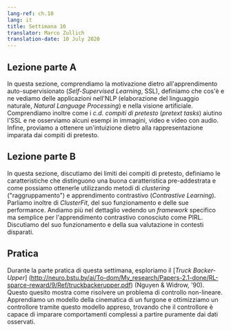 ```yaml
---
lang-ref: ch.10
lang: it
title: Settimana 10
translator: Marco Zullich
translation-date: 10 July 2020
---
```



## Lezione parte A

In questa sezione, comprendiamo la motivazione dietro all'apprendimento auto-supervisionato (*Self-Supervised Learning*, SSL), definiamo che cos'è e ne vediamo delle applicazioni nell'NLP (elaborazione del linguaggio naturale, *Natural Language Processing*) e nella visione artificiale. Comprendiamo inoltre come i *c.d.* *compiti di pretesto* (*pretext tasks*) aiutino l'SSL e ne osserviamo alcuni esempi in immagini, video e video con audio. Infine, proviamo a ottenere un'intuizione dietro alla rappresentazione imparata dai compiti di pretesto.

<!-- In this section, we understand the motivation behind Self-Supervised Learning (SSL), define what it is and see some of its applications in NLP and Computer Vision. We understand how pretext tasks aid with SSL and see some example pretext tasks in images, videos and videos with sound. Finally, we try to get an intuition behind the representation learned by pretext tasks. -->


## Lezione parte B

In questa sezione, discutiamo dei limiti dei compiti di pretesto, definiamo le caratteristiche che distinguono una buona caratteristica pre-addestrata e come possiamo ottenerle utilizzando metodi di *clustering* ("raggruppamento") e apprendimento contrastivo (*Contrastive Learning*). Parliamo inoltre di *ClusterFit*, del suo funzionamento e delle sue performance. Andiamo più nel dettaglio vedendo un *framework* specifico ma semplice per l'apprendimento contrastivo conosciuto come PIRL. Discutiamo del suo funzionamento e della sua valutazione in contesti disparati.

<!-- In this section, we discuss the shortcomings of pretext tasks, define characteristics that make a good pretrained feature, and how we can achieve this using Clustering and Contrastive Learning. We then learn about ClusterFit, its steps and performance. We further dive into a specific simple framework for Contrastive Learning known as PIRL. We discuss its working as well as its evaluation in different contexts. -->

## Pratica

<!-- ## Practicum -->

Durante la parte pratica di questa settimana, esploriamo il [*Truck Backer-Upper*] (http://neuro.bstu.by/ai/To-dom/My_research/Papers-2.1-done/RL-sparce-reward/9/Ref/truckbackerupper.pdf) (Nguyen & Widrow, '90).
Questo quesito mostra come risolvere un problema di controllo non-lineare.
Apprendiamo un modello della cinematica di un furgone e ottimizziamo un controllore tramite questo modello appreso, trovando che il controllore è capace di imparare comportamenti complessi a partire puramente dai dati osservati.

<!-- During this week's practicum, we explore the [Truck Backer-Upper](http://neuro.bstu.by/ai/To-dom/My_research/Papers-2.1-done/RL-sparce-reward/9/Ref/truckbackerupper.pdf) (Nguyen & Widrow, '90). -->
<!-- This problem shows how to solve an non-linear control problem using neural networks.
We learn a model of a truck's kinematics, and optimize a controller through this learned model, finding that the controller is able to learn complex behaviors through purely observational data. -->
